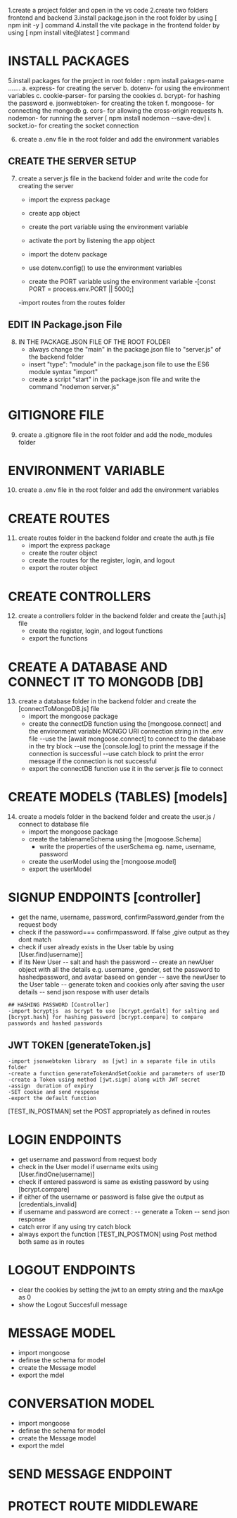 1.create a project folder and open in the vs code
2.create two folders frontend and backend
3.install package.json in the root folder by using  [ npm init -y ] command
4.install the vite package in the frontend folder by using [ npm install vite@latest ] command

# INSTALL PACKAGES
5.install packages for the project in root folder :  npm install pakages-name .......
  a. express- for creating the server
  b. dotenv- for using the environment variables
  c. cookie-parser- for parsing the cookies
  d. bcrypt- for hashing the password
  e. jsonwebtoken- for creating the token
  f. mongoose- for connecting the mongodb
  g. cors- for allowing the cross-origin requests
  h. nodemon- for running the server [ npm install nodemon --save-dev]
  i. socket.io- for creating the socket connection 

6. create a .env file in the root folder and add the environment variables 

## CREATE THE SERVER SETUP
7. create a server.js file in the backend folder and write the code for creating the server
     - import the express package 
     - create app object
     - create the port variable using the environment variable
     - activate the port by listening the app object

     - import the dotenv package
     - use dotenv.config() to use the environment variables
     - create the PORT variable using the environment variable -[const   PORT = process.env.PORT || 5000;]

     -import routes from the routes folder

## EDIT IN Package.json File    
8. IN THE PACKAGE.JSON FILE OF THE ROOT FOLDER
   - always change the "main" in the package.json file to "server.js" of the backend folder
   - insert "type": "module" in the package.json file to use the ES6 module syntax "import"
   - create a script "start" in the package.json file and write the command "nodemon server.js"

# GITIGNORE FILE
9. create a .gitignore file in the root folder and add the node_modules folder

# ENVIRONMENT VARIABLE
10. create a .env file in the root folder and add the environment variables

# CREATE ROUTES
11. create routes folder in the backend folder and create the auth.js file
    - import the express package
    - create the router object
    - create the routes for the register, login, and logout
    - export the router object

# CREATE CONTROLLERS
12. create a controllers folder in the backend folder and create the [auth.js] file
     - create the register, login, and logout functions
      - export the functions

# CREATE A DATABASE AND CONNECT IT TO MONGODB [DB]   
13.  create a database folder in the backend folder and create the [connectToMongoDB.js] file
     - import the mongoose package
     - create the connectDB function using the [mongoose.connect] and the environment variable MONGO URI connection string in the .env file
        --use the [await mongoose.connect] to connect to the database in the try block
        --use the [console.log] to print the message if the connection is successful
        --use catch block to print the error message if the connection is not successful
     - export the connectDB function 
     use it in the server.js file to connect

# CREATE MODELS (TABLES) [models]       
14. create a models folder in the backend folder and create the user.js / connect to database file
     - import the mongoose package
     - create the tablenameSchema using the [mogoose.Schema]
       - write the properties of the userSchema eg. name, username, password
     - create the userModel using the [mongoose.model]
     - export the userModel  

# SIGNUP ENDPOINTS [controller]
   -  get the name, username, password, confirmPassword,gender from the request body
   -  check if the password=== confirmpassword. If false ,give output as they dont match
   -  check if user already exists in the User table by using [User.find(username)]
   -  if its New User
     -- salt and hash the password
     -- create an newUser object with all the details  e.g. username , gender, set the password to hashedpassword, and avatar baseed on gender
     -- save the newUser to the User table
     -- generate token and cookies only after saving the user details
     -- send json respose with user details


    ## HASHING PASSWORD [Controller]
    -import bcryptjs  as bcrypt to use [bcrypt.genSalt] for salting and [bcrypt.hash] for hashing password [bcrypt.compare] to compare passwords and hashed passwords

   ## JWT TOKEN [generateToken.js]
    -import jsonwebtoken library  as [jwt] in a separate file in utils folder
    -create a function generateTokenAndSetCookie and parameters of userID 
    -create a Token using method [jwt.sign] along with JWT secret
    -assign  duration of expiry 
    -SET cookie and send response
    -export the default function
  [TEST_IN_POSTMAN] set the POST appropriately as defined in routes

# LOGIN ENDPOINTS  
  -  get username and password from request body
  -  check in the User model if username exits using [User.findOne(username)]
  -  check if entered password is same as existing password by using [bcrypt.compare]
  -  if either of the username or password is false give the output as [credentials_invalid]
  -  if username and password are correct :
     -- generate a Token
     -- send json response 
  -  catch error if any using try catch block
  - always export the function
  [TEST_IN_POSTMON]  using Post method both same as in routes 

# LOGOUT ENDPOINTS
 - clear the cookies by setting the jwt to an empty string and the maxAge as 0
 - show the Logout Succesfull message

# MESSAGE MODEL
 - import mongoose 
 - definse the schema for model
 - create the Message model
 - export the mdel

# CONVERSATION MODEL
 - import mongoose 
 - definse the schema for model
 - create the Message model
 - export the mdel

# SEND MESSAGE ENDPOINT

# PROTECT ROUTE MIDDLEWARE

# 




